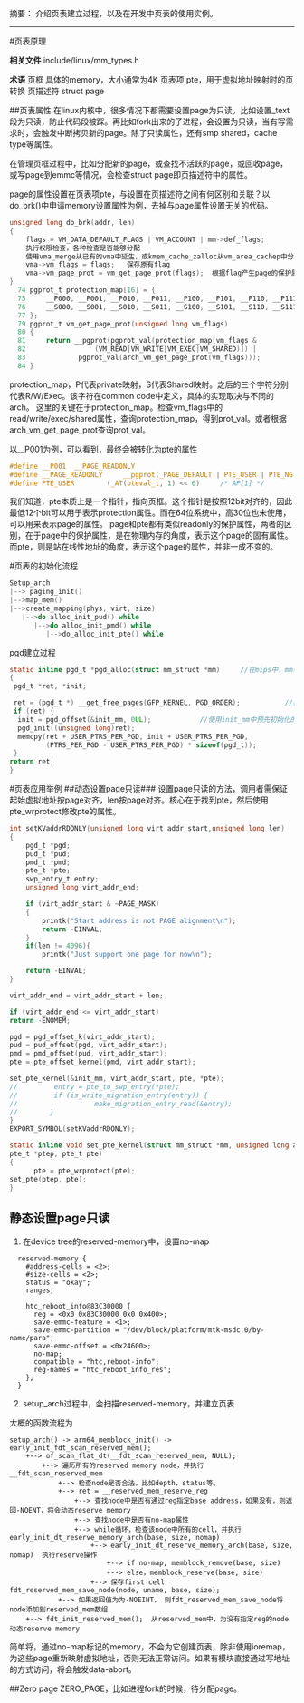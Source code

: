 摘要：
介绍页表建立过程，以及在开发中页表的使用实例。

---
#页表原理

**相关文件**
include/linux/mm_types.h

**术语**
页框        具体的memory，大小通常为4K
页表项     pte，用于虚拟地址映射时的页转换
页描述符  struct page

##页表属性
在linux内核中，很多情况下都需要设置page为只读。比如设置_text段为只读，防止代码段被踩。再比如fork出来的子进程，会设置为只读，当有写需求时，会触发中断拷贝新的page。除了只读属性，还有smp shared，cache type等属性。

在管理页框过程中，比如分配新的page，或查找不活跃的page，或回收page，或写page到emmc等情况，会检查struct page即页描述符中的属性。

page的属性设置在页表项pte，与设置在页描述符之间有何区别和关联？以do_brk()中申请memory设置属性为例，去掉与page属性设置无关的代码。

```c
unsigned long do_brk(addr, len)
{
    flags = VM_DATA_DEFAULT_FLAGS | VM_ACCOUNT | mm->def_flags;
    执行权限检查，各种检查是否能够分配
    使用vma_merge从已有的vma中延生，或kmem_cache_zalloc从vm_area_cachep中分配新的vma
    vma->vm_flags = flags;   保存原有flag
    vma->vm_page_prot = vm_get_page_prot(flags);  根据flag产生page的保护属性
}
  74 pgprot_t protection_map[16] = {
  75     __P000, __P001, __P010, __P011, __P100, __P101, __P110, __P111,
  76     __S000, __S001, __S010, __S011, __S100, __S101, __S110, __S111
  77 };
  79 pgprot_t vm_get_page_prot(unsigned long vm_flags)
  80 {
  81     return __pgprot(pgprot_val(protection_map[vm_flags &
  82                 (VM_READ|VM_WRITE|VM_EXEC|VM_SHARED)]) |
  83             pgprot_val(arch_vm_get_page_prot(vm_flags)));
  84 }
```

protection_map，P代表private映射，S代表Shared映射。之后的三个字符分别代表R/W/Exec。该字符在common code中定义，具体的实现取决与不同的arch。
这里的关键在于protection_map。检查vm_flags中的read/write/exec/shared属性，查询protection_map，得到prot_val。或者根据arch_vm_get_page_prot查询prot_val。

以__P001为例，可以看到，最终会被转化为pte的属性

```c
#define __P001  __PAGE_READONLY
#define __PAGE_READONLY     __pgprot(_PAGE_DEFAULT | PTE_USER | PTE_NG | PTE_PXN | PTE_UXN | PTE_RDONLY)
#define PTE_USER        (_AT(pteval_t, 1) << 6)     /* AP[1] */
```

我们知道，pte本质上是一个指针，指向页框。这个指针是按照12bit对齐的，因此最低12个bit可以用于表示protection属性。而在64位系统中，高30位也未使用，可以用来表示page的属性。
page和pte都有类似readonly的保护属性，两者的区别，在于page中的保护属性，是在物理内存的角度，表示这个page的固有属性。而pte，则是站在线性地址的角度，表示这个page的属性，并非一成不变的。


#页表的初始化流程

```c
Setup_arch
|--> paging_init()
|-->map_mem()
|-->create_mapping(phys, virt, size)
   |-->do alloc_init_pud() while
      |-->do alloc_init_pmd() while
         |-->do_alloc_init_pte() while
```

pgd建立过程

```c
static inline pgd_t *pgd_alloc(struct mm_struct *mm)     //在mips中，mm参数其实没有用到
{
 pgd_t *ret, *init;

 ret = (pgd_t *) __get_free_pages(GFP_KERNEL, PGD_ORDER);           //获取用于pgd管理的page。
 if (ret) {
  init = pgd_offset(&init_mm, 0UL);            //使用init_mm中预先初始化的pgd_t来初始化pgd。
  pgd_init((unsigned long)ret);
  memcpy(ret + USER_PTRS_PER_PGD, init + USER_PTRS_PER_PGD,
         (PTRS_PER_PGD - USER_PTRS_PER_PGD) * sizeof(pgd_t));
 }
return ret;
}
```

#页表应用举例
##动态设置page只读###
设置page只读的方法，调用者需保证起始虚拟地址按page对齐，len按page对齐。核心在于找到pte，然后使用pte_wrprotect修改pte的属性。

```c
int setKVaddrRDONLY(unsigned long virt_addr_start,unsigned long len)
{
	pgd_t *pgd;
	pud_t *pud;
	pmd_t *pmd;
	pte_t *pte;
	swp_entry_t entry;
	unsigned long virt_addr_end;

	if (virt_addr_start & ~PAGE_MASK)
	{
		printk("Start address is not PAGE alignment\n");
		return -EINVAL;
	}
	if(len != 4096){
		printk("Just support one page for now\n");

	return -EINVAL;
}

virt_addr_end = virt_addr_start + len;

if (virt_addr_end <= virt_addr_start)
return -ENOMEM;

pgd = pgd_offset_k(virt_addr_start);
pud = pud_offset(pgd, virt_addr_start);
pmd = pmd_offset(pud, virt_addr_start);
pte = pte_offset_kernel(pmd, virt_addr_start);

set_pte_kernel(&init_mm, virt_addr_start, pte, *pte);
//         entry = pte_to_swp_entry(*pte);
//         if (is_write_migration_entry(entry)) {
//                   make_migration_entry_read(&entry);
//        }
}
EXPORT_SYMBOL(setKVaddrRDONLY);

static inline void set_pte_kernel(struct mm_struct *mm, unsigned long addr,
pte_t *ptep, pte_t pte)
{
      pte = pte_wrprotect(pte);
set_pte(ptep, pte);
}
```

## 静态设置page只读
1. 在device tree的reserved-memory中，设置no-map

```
  reserved-memory {
    #address-cells = <2>;
    #size-cells = <2>;
    status = "okay";
    ranges;

    htc_reboot_info@83C30000 {
      reg = <0x0 0x83C30000 0x0 0x400>;
      save-emmc-feature = <1>;
      save-emmc-partition = "/dev/block/platform/mtk-msdc.0/by-name/para";
      save-emmc-offset = <0x24600>;
      no-map;
      compatible = "htc,reboot-info";
      reg-names = "htc_reboot_info_res";
    };
  }
```

2. setup_arch过程中，会扫描reserved-memory，并建立页表

大概的函数流程为

```
setup_arch() -> arm64_memblock_init() -> early_init_fdt_scan_reserved_mem();
    +--> of_scan_flat_dt(__fdt_scan_reserved_mem, NULL);
        +--> 遍历所有的reserved memory node，并执行__fdt_scan_reserved_mem
            +--> 检查node是否合法，比如depth，status等。
            +--> ret = __reserved_mem_reserve_reg
                +--> 查找node中是否有通过reg指定base address，如果没有，则返回-NOENT，将会动态reserve memory
                +--> 查找node中是否有no-map属性
                +--> while循环，检查该node中所有的cell，并执行early_init_dt_reserve_memory_arch(base, size, nomap)
                    +--> early_init_dt_reserve_memory_arch(base, size, nomap)  执行reserve操作
                        +--> if no-map, memblock_remove(base, size)
                        +--> else，memblock_reserve(base, size)
                    +--> 保存first cell fdt_reserved_mem_save_node(node, uname, base, size);
            +--> 如果返回值为为-NOEINT， 则fdt_reserved_mem_save_node将node添加到reserved_mem数组
    +--> fdt_init_reserved_mem();  从reserved_mem中，为没有指定reg的node动态reserve memory
```

简单将，通过no-map标记的memory，不会为它创建页表，除非使用ioremap，为这些page重新映射虚拟地址，否则无法正常访问。如果有模块直接通过写地址的方式访问，将会触发data-abort。

##Zero page
ZERO_PAGE，比如进程fork的时候，待分配page。





